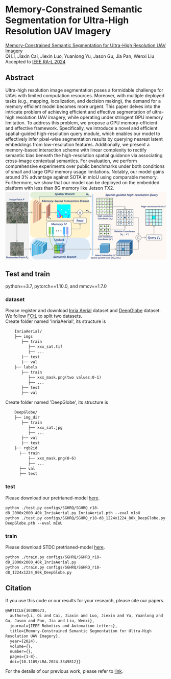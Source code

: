 # Memory-Constrained Semantic Segmentation for Ultra-High Resolution UAV Imagery
[Memory-Constrained Semantic Segmentation for Ultra-High Resolution UAV Imagery](https://arxiv.org/abs/2310.04721)  
Qi Li, Jiaxin Cai, Jiexin Luo, Yuanlong Yu, Jason Gu, Jia Pan, Wenxi Liu  
Accepted to [IEEE RA-L 2024](https://ieeexplore.ieee.org/document/10380673)
## Abstract
Ultra-high resolution image segmentation poses a formidable challenge for UAVs with limited computation resources. Moreover, with multiple deployed tasks (e.g., mapping, localization, and decision making), the demand for a memory efficient model becomes more urgent. This paper delves into the intricate problem of achieving efficient and effective segmentation of ultra-high resolution UAV imagery, while operating under stringent GPU memory limitation. To address this problem, we propose a GPU memory-efficient and effective framework. Specifically, we introduce a novel and efficient spatial-guided high-resolution query module, which enables our model to effectively infer pixel-wise segmentation results by querying nearest latent embeddings from low-resolution features. Additionally, we present a memory-based interaction scheme with linear complexity to rectify semantic bias beneath the high-resolution spatial guidance via associating cross-image contextual semantics. For evaluation, we perform comprehensive experiments over public benchmarks under both conditions of small and large GPU memory usage limitations. Notably, our model gains around 3% advantage against SOTA in mIoU using comparable memory. Furthermore, we show that our model can be deployed on the embedded platform with less than 8G memory like Jetson TX2.
![framework](https://github.com/liqiokkk/SGHRQ/blob/main/framework.png)
## Test and train
python==3.7, pytorch==1.10.0, and mmcv==1.7.0
### dataset
Please register and download [Inria Aerial](https://project.inria.fr/aerialimagelabeling/) dataset and [DeepGlobe](https://competitions.codalab.org/competitions/18468) dataset.  
We follow [FCtL](https://github.com/liqiokkk/FCtL) to split two datasets.  
Create folder named 'InriaAerial', its structure is 
```
    InriaAerial/
    ├── imgs
       ├── train
          ├── xxx_sat.tif
          ├── ...
       ├── test
       ├── val
    ├── labels
       ├── train
          ├── xxx_mask.png(two values:0-1)
          ├── ...
       ├── test
       ├── val
```
Create folder named 'DeepGlobe', its structure is
```
    DeepGlobe/
    ├── img_dir
       ├── train
          ├── xxx_sat.jpg
          ├── ...
       ├── val
       ├── test
    ├── rgb2id
      ├── train
          ├── xxx_mask.png(0-6)
          ├── ...
      ├── val
      ├── test
```
### test
Please download our pretrianed-model [here](https://drive.google.com/drive/folders/178LTNGOE-4zc5LN8rFVF2DihOjwsXBS7?usp=drive_link).
```
python ./test.py configs/SGHRQ/SGHRQ_r18-d8_2000x2000_40k_InriaAerial.py InriaAerial.pth --eval mIoU  
python ./test.py configs/SGHRQ/SGHRQ_r18-d8_1224x1224_80k_DeepGlobe.py DeepGlobe.pth --eval mIoU
```
### train
Please download STDC pretrianed-model [here](https://github.com/MichaelFan01/STDC-Seg).
```
python ./train.py configs/SGHRQ/SGHRQ_r18-d8_2000x2000_40k_InriaAerial.py  
python ./train.py configs/SGHRQ/SGHRQ_r18-d8_1224x1224_80k_DeepGlobe.py
```
## Citation
If you use this code or our results for your research, please cite our papers.
```
@ARTICLE{10380673,
  author={Li, Qi and Cai, Jiaxin and Luo, Jiexin and Yu, Yuanlong and Gu, Jason and Pan, Jia and Liu, Wenxi},
  journal={IEEE Robotics and Automation Letters}, 
  title={Memory-Constrained Semantic Segmentation for Ultra-High Resolution UAV Imagery}, 
  year={2024},
  volume={},
  number={},
  pages={1-8},
  doi={10.1109/LRA.2024.3349812}}
```
For the details of our previous work, please refer to [link](https://github.com/liqiokkk/FCtL).
